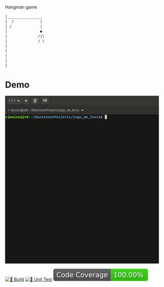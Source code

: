 <p>Hangman game</p>
<pre><code>|________________
|  /            |
| /             |
|               ⚉
|              /|\
|              / \
|
|
|
|
|</code></pre>


# Demo
![presentation](https://github.com/rjunior8/jogo_da_forca/blob/main/demo.gif)


[![🦀 Build](https://github.com/rjunior8/jogo_da_forca/actions/workflows/build.yml/badge.svg)](https://github.com/rjunior8/jogo_da_forca/actions/workflows/build.yml)
[![🧪 Unit Test](https://github.com/rjunior8/jogo_da_forca/actions/workflows/unit_test_with_coverage.yml/badge.svg)](https://github.com/rjunior8/jogo_da_forca/actions/workflows/unit_test_with_coverage.yml)
![☂️ Coverage](https://github.com/rjunior8/rust_handling_returns/blob/main/main/test-coverage.svg)
